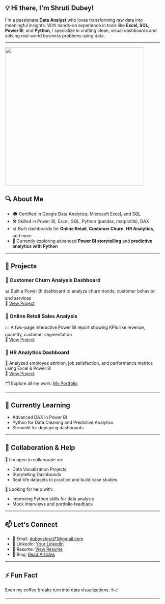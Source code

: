 
## 💡 Hi there, I'm Shruti Dubey!

I'm a passionate **Data Analyst** who loves transforming raw data into meaningful insights. With hands-on experience in tools like **Excel, SQL, Power BI**, and **Python**, I specialize in crafting clean, visual dashboards and solving real-world business problems using data.

---
<img src="https://user-images.githubusercontent.com/74038190/221352975-94759904-aa4c-4032-a8ab-b546efb9c478.gif" width="450">

## 🔍 About Me

- 🎓 Certified in Google Data Analytics, Microsoft Excel, and SQL  
- 🛠️ Skilled in Power BI, Excel, SQL, Python (pandas, matplotlib), DAX  
- 📊 Built dashboards for **Online Retail**, **Customer Churn**, **HR Analytics**, and more  
- 🧩 Currently exploring advanced **Power BI storytelling** and **predictive analytics with Python**

---

## 💼 Projects

### 📌 Customer Churn Analysis Dashboard  
📊 Built a Power BI dashboard to analyze churn trends, customer behavior, and services  
🔗 [View Project](your-link-here)

### 📌 Online Retail Sales Analysis  
📈 A two-page interactive Power BI report showing KPIs like revenue, quantity, customer segmentation  
🔗 [View Project](https://github.com/dubeyshrutii/Online-Retail-Analysis-----PowerBI)

### 📌 HR Analytics Dashboard  
🧠 Analyzed employee attrition, job satisfaction, and performance metrics using Excel & Power BI  
🔗 [View Project](https://docs.google.com/spreadsheets/d/1Rqodk9ZOiqxUAc68ZEHXWpaqVnVt_WbG/edit?usp=drive_link&ouid=103084308942871350798&rtpof=true&sd=true)

🗂️ Explore all my work: [My Portfolio](https://github.com/dubeyshrutii?tab=repositories)

---

## 🌱 Currently Learning

- Advanced DAX in Power BI  
- Python for Data Cleaning and Predictive Analytics  
- Streamlit for deploying dashboards

---

## 🤝 Collaboration & Help

👯 I’m open to collaborate on:  
- Data Visualization Projects  
- Storytelling Dashboards  
- Real-life datasets to practice and build case studies

🤝 Looking for help with:  
- Improving Python skills for data analysis  
- Mock interviews and portfolio feedback

---

## 📫 Let's Connect

- 📧 Email: [dubeyshruti71@gmail.com](mailto:dubeyshruti71@gmail.com)  
- 💼 LinkedIn: [Your LinkedIn](https://www.linkedin.com/in/shruti-dubey-471b6018b/)  
- 📄 Resume: [View Resume](https://docs.google.com/document/d/1YnY5Vv110iw73K1JpN8DDqHvijyIa5wD/edit?usp=sharing&ouid=103084308942871350798&rtpof=true&sd=true)  
- 📘 Blog: [Read Articles](your-blog-link)

---

## ⚡ Fun Fact

Even my coffee breaks turn into data visualizations. ☕📈

---
<!--
**dubeyshrutii/dubeyshrutii** is a ✨ _special_ ✨ repository because its `README.md` (this file) appears on your GitHub profile.

Here are some ideas to get you started:

- 🔭 I’m currently working on ...
- 🌱 I’m currently learning ...
- 👯 I’m looking to collaborate on ...
- 🤔 I’m looking for help with ...
- 💬 Ask me about ...
- 📫 How to reach me: ...
- 😄 Pronouns: ...
- ⚡ Fun fact: ...
-->
